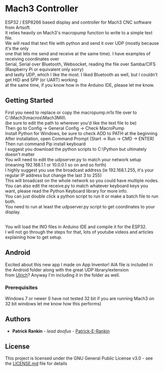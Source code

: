 # Mach3 Controller

ESP32 / ESP8266 based display and controller for Mach3 CNC software from Artsoft.<br>
It relies heavily on Mach3's macropump function to write to a simple text file. <br>
We will read that text file with python and send it over UDP (mostly because it's the only<br>
one that lets me send and receive at the same time). I have examples of receiving coordinates over<br>
Serial, Serial over Bluetooth, Websocket, reading the file over Samba/CIFS (Raspberry Pi or equivalent only sorry) <br>
and lastly UDP, which I like the most. I liked Bluetooth as well, but I couldn't get HID and SPP (or UART) working <br>
at the same time, if you know how in the Arduino IDE, please let me know. <br>

## Getting Started

First you need to replace or copy the macropump.m1s file over to C:\Mach3\macros\Mach3Mill\ <br>
(be sure to edit the path to wherever you'd like the text file to be) <br>
Then go to Config -> General Config -> Check MacroPump<br>
Install Python for Windows, be sure to check ADD to PATH at the beginning <br>
After installation, open Command Prompt (Start -> Run -> CMD -> ENTER) <br>
Then run command Pip install keyboard <br>
I suggest you download the python scripts to C:\Python but ultimately doesn't matter <br>
You will need to edit the udpserver.py to match your network setup (meaning 192.168.1.1 or 10.0.0.1 so on and so forth) <br>
I highly suggest you use the broadcast address (ie 192.168.1.255, it's your regular IP address but change the last 3 to 255) <br>
This will broadcast on the whole network so you could have multiple nodes. <br>
You can also edit the receive.py to match whatever keyboard keys you want, please read the Python Keyboard library for more info. <br>
You can just double click a python script to run it or make a batch file to run both. <br>
You need to run at least the udpserver.py script to get coordinates to your display. <br><br>

You will load the INO files in Arduino IDE and compile it for the ESP32. <br>
I will not go through the steps for that, lots of youtube videos and articles explaining how to get setup. <br>

## Android

Excited about this new app I made on App Inventor! AIA file is included in the Android folder along with the great UDP library/extension<br>
from <a href="https://ullisroboterseite.de/android-AI2-UDP.html">Ulrich</a>? Anyway I'm including it in the folder as well.

### Prerequisites

Windows 7 or newer (I have not tested 32 bit if you are running Mach3 on 32 bit windows let me know how this performs)

## Authors

* **Patrick Rankin** - *lead doofus* - [Patrick-E-Rankin](https://github.com/Patrick-E-Rankin/)


## License

This project is licensed under the GNU General Public License v3.0 - see the [LICENSE.md](LICENSE.md) file for details

